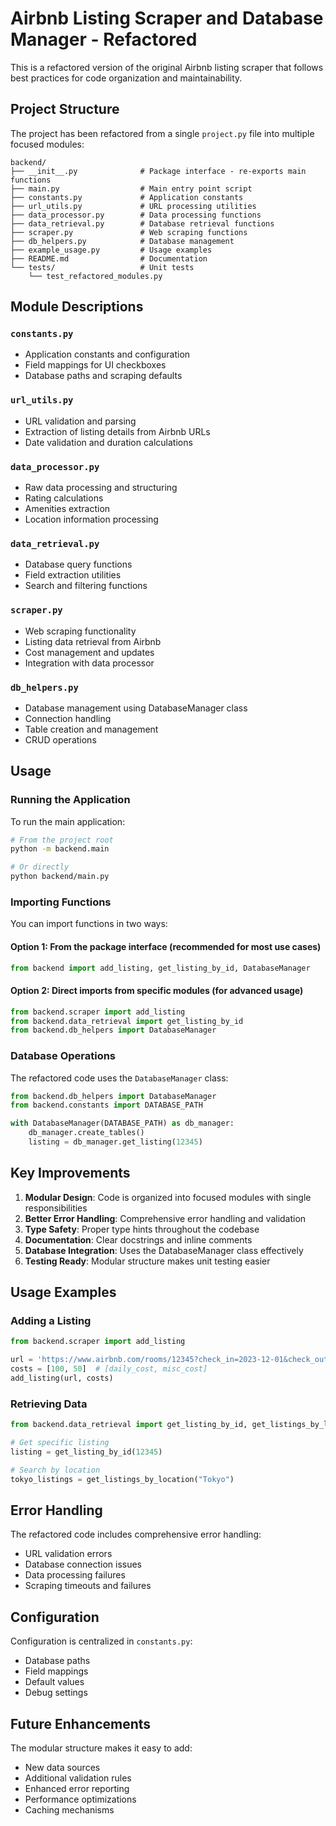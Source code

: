 # Airbnb Listing Scraper and Database Manager - Refactored

This is a refactored version of the original Airbnb listing scraper that follows best practices for code organization and maintainability.

## Project Structure

The project has been refactored from a single `project.py` file into multiple focused modules:

```text
backend/
├── __init__.py              # Package interface - re-exports main functions
├── main.py                  # Main entry point script
├── constants.py             # Application constants
├── url_utils.py             # URL processing utilities
├── data_processor.py        # Data processing functions
├── data_retrieval.py        # Database retrieval functions
├── scraper.py               # Web scraping functions
├── db_helpers.py            # Database management
├── example_usage.py         # Usage examples
├── README.md                # Documentation
└── tests/                   # Unit tests
    └── test_refactored_modules.py
```

## Module Descriptions

### `constants.py`

- Application constants and configuration
- Field mappings for UI checkboxes
- Database paths and scraping defaults

### `url_utils.py`

- URL validation and parsing
- Extraction of listing details from Airbnb URLs
- Date validation and duration calculations

### `data_processor.py`

- Raw data processing and structuring
- Rating calculations
- Amenities extraction
- Location information processing

### `data_retrieval.py`

- Database query functions
- Field extraction utilities
- Search and filtering functions

### `scraper.py`

- Web scraping functionality
- Listing data retrieval from Airbnb
- Cost management and updates
- Integration with data processor

### `db_helpers.py`

- Database management using DatabaseManager class
- Connection handling
- Table creation and management
- CRUD operations

## Usage

### Running the Application

To run the main application:

```bash
# From the project root
python -m backend.main

# Or directly
python backend/main.py
```

### Importing Functions

You can import functions in two ways:

#### Option 1: From the package interface (recommended for most use cases)

```python
from backend import add_listing, get_listing_by_id, DatabaseManager
```

#### Option 2: Direct imports from specific modules (for advanced usage)

```python
from backend.scraper import add_listing
from backend.data_retrieval import get_listing_by_id
from backend.db_helpers import DatabaseManager
```

### Database Operations

The refactored code uses the `DatabaseManager` class:

```python
from backend.db_helpers import DatabaseManager
from backend.constants import DATABASE_PATH

with DatabaseManager(DATABASE_PATH) as db_manager:
    db_manager.create_tables()
    listing = db_manager.get_listing(12345)
```

## Key Improvements

1. **Modular Design**: Code is organized into focused modules with single responsibilities
2. **Better Error Handling**: Comprehensive error handling and validation
3. **Type Safety**: Proper type hints throughout the codebase
4. **Documentation**: Clear docstrings and inline comments
5. **Database Integration**: Uses the DatabaseManager class effectively
6. **Testing Ready**: Modular structure makes unit testing easier

## Usage Examples

### Adding a Listing

```python
from backend.scraper import add_listing

url = 'https://www.airbnb.com/rooms/12345?check_in=2023-12-01&check_out=2023-12-05&adults=2'
costs = [100, 50]  # [daily_cost, misc_cost]
add_listing(url, costs)
```

### Retrieving Data

```python
from backend.data_retrieval import get_listing_by_id, get_listings_by_location

# Get specific listing
listing = get_listing_by_id(12345)

# Search by location
tokyo_listings = get_listings_by_location("Tokyo")
```

## Error Handling

The refactored code includes comprehensive error handling:

- URL validation errors
- Database connection issues
- Data processing failures
- Scraping timeouts and failures

## Configuration

Configuration is centralized in `constants.py`:

- Database paths
- Field mappings
- Default values
- Debug settings

## Future Enhancements

The modular structure makes it easy to add:

- New data sources
- Additional validation rules
- Enhanced error reporting
- Performance optimizations
- Caching mechanisms

